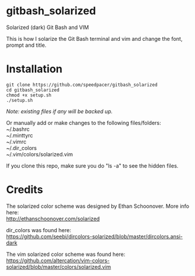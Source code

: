 # gitbash_solarized
Solarized (dark) Git Bash and VIM

This is how I solarize the Git Bash terminal and vim and change the font, prompt and title. 

# Installation

`git clone https://github.com/speedpacer/gitbash_solarized`</br>
`cd gitbash_solarized`</br>
`chmod +x setup.sh`</br>
`./setup.sh`</br>

<i>Note: existing files if any will be backed up.</i></br>

Or manually add or make changes to the following files/folders:</br>
~/.bashrc</br>
~/.minttyrc</br>
~/.vimrc</br>
~/.dir_colors</br>
~/.vim/colors/solarized.vim</br>

If you clone this repo, make sure you do "ls -a" to see the hidden files.

# Credits
The solarized color scheme was designed by Ethan Schoonover. More info here:</br>
http://ethanschoonover.com/solarized</br>

dir_colors was found here:</br>
https://github.com/seebi/dircolors-solarized/blob/master/dircolors.ansi-dark</br>

The vim solarized color scheme was found here:</br>
https://github.com/altercation/vim-colors-solarized/blob/master/colors/solarized.vim</br>
